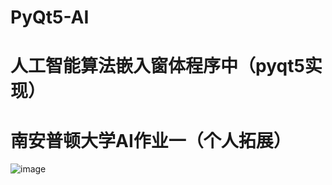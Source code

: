 # PyQt5-AI
# 人工智能算法嵌入窗体程序中（pyqt5实现）
# 南安普顿大学AI作业一（个人拓展）
![image](https://github.com/cjj3770/PyQt5-AI/new/master/pyqt5.png)

